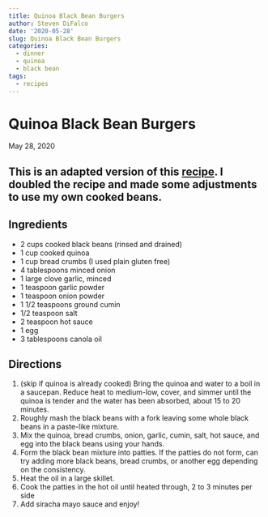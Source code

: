 ```yaml
---
title: Quinoa Black Bean Burgers
author: Steven DiFalco
date: '2020-05-28'
slug: Quinoa Black Bean Burgers
categories:
  - dinner 
  - quinoa 
  - black bean
tags:
  - recipes
---
```


# Quinoa Black Bean Burgers
May 28, 2020

## This is an adapted version of this [recipe](https://www.allrecipes.com/recipe/220661/quinoa-black-bean-burgers/). I doubled the recipe and made some adjustments to use my own cooked beans. 
## Ingredients
- 2 cups cooked black beans (rinsed and drained)
- 1 cup cooked quinoa
- 1 cup bread crumbs (I used plain gluten free)
- 4 tablespoons minced onion
- 1 large clove garlic, minced
- 1 teaspoon garlic powder 
- 1 teaspoon onion powder
- 1 1/2 teaspoons ground cumin
- 1/2 teaspoon salt
- 2 teaspoon hot sauce
- 1 egg
- 3 tablespoons canola oil

## Directions
1.  (skip if quinoa is already cooked) Bring the quinoa and water to a boil in a saucepan. Reduce heat to medium-low, cover, and simmer until the quinoa is tender and the water has been absorbed, about 15 to 20 minutes. 
2. Roughly mash the black beans with a fork leaving some whole black beans in a paste-like mixture. 
3. Mix the quinoa, bread crumbs, onion, garlic, cumin, salt, hot sauce, and egg into the black beans using your hands. 
4. Form the black bean mixture into patties. If the patties do not form, can try adding more black beans, bread crumbs, or another egg depending on the consistency. 
5. Heat the oil in a large skillet. 
6. Cook the patties in the hot oil until heated through, 2 to 3 minutes per side
7. Add siracha mayo sauce and enjoy! 
